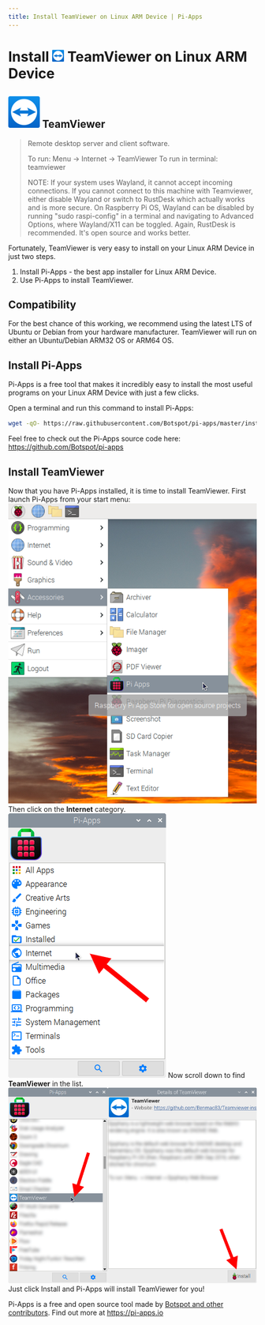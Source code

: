 ```yaml
---
title: Install TeamViewer on Linux ARM Device | Pi-Apps
---
```

<div class="simple-install-content content">

# Install <img src="/img/app-icons/TeamViewer/icon-64.png" height=24> TeamViewer on Linux ARM Device

## <img src="/img/app-icons/TeamViewer/icon-64.png"> TeamViewer
> Remote desktop server and client software.
> 
> To run: Menu -> Internet -> TeamViewer
> To run in terminal: teamviewer
> 
> NOTE: If your system uses Wayland, it cannot accept incoming connections. If you cannot connect to this machine with Teamviewer, either disable Wayland or switch to RustDesk which actually works and is more secure.
> On Raspberry Pi OS, Wayland can be disabled by running "sudo raspi-config" in a terminal and navigating to Advanced Options, where Wayland/X11 can be toggled.
> Again, RustDesk is recommended. It's open source and works better.

Fortunately, TeamViewer is very easy to install on your Linux ARM Device in just two steps.
1. Install Pi-Apps - the best app installer for Linux ARM Device.
2. Use Pi-Apps to install TeamViewer.
</div>
<div class="simple-install-content content">

## Compatibility
For the best chance of this working, we recommend using the latest LTS of Ubuntu or Debian from your hardware manufacturer.
TeamViewer will run on either an Ubuntu/Debian ARM32 OS or ARM64 OS.
</div>
<div class="simple-install-content content">

## Install Pi-Apps

Pi-Apps is a free tool that makes it incredibly easy to install the most useful programs on your Linux ARM Device with just a few clicks.

Open a terminal and run this command to install Pi-Apps:
```bash
wget -qO- https://raw.githubusercontent.com/Botspot/pi-apps/master/install | bash
```
Feel free to check out the Pi-Apps source code here: https://github.com/Botspot/pi-apps
</div>
<div class="simple-install-content content">

## Install TeamViewer

Now that you have Pi-Apps installed, it is time to install TeamViewer.
First launch Pi-Apps from your start menu:
<img src="/img/start-menu.png">
Then click on the <b>Internet</b> category.
<img src="/img/category-selections/Internet.png">
Now scroll down to find <b>TeamViewer</b> in the list.
<img src="/img/app-icons/TeamViewer/app-selection.png">
Just click Install and Pi-Apps will install TeamViewer for you!
</div>
<div class="simple-install-content content">

Pi-Apps is a free and open source tool made by [Botspot and other contributors](/about/#contributors). Find out more at https://pi-apps.io
</div>
